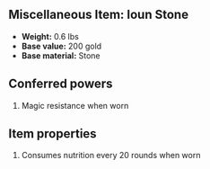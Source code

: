 ## Miscellaneous Item: Ioun Stone

- **Weight:** 0.6 lbs
- **Base value:** 200 gold
- **Base material:** Stone

## Conferred powers

1. Magic resistance when worn

## Item properties

1. Consumes nutrition every 20 rounds when worn

